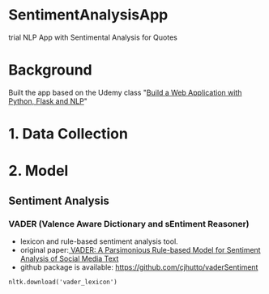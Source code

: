 # SentimentAnalysisApp
trial NLP App with Sentimental Analysis for Quotes

# Background
Built the app based on the Udemy class "[Build a Web Application with Python, Flask and NLP](https://www.udemy.com/course/build-a-web-application-with-python-flask-and-nlp/)"

# 1. Data Collection

# 2. Model

## Sentiment Analysis
### VADER (Valence Aware Dictionary and sEntiment Reasoner)
- lexicon and rule-based sentiment analysis tool. 
- original paper:[ VADER: A Parsimonious Rule-based Model for
Sentiment Analysis of Social Media Text](http://comp.social.gatech.edu/papers/icwsm14.vader.hutto.pdf)
- github package is available: https://github.com/cjhutto/vaderSentiment

```
nltk.download('vader_lexicon')
```
